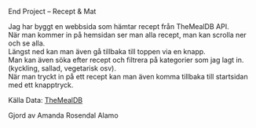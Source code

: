 End Project – Recept & Mat

Jag har byggt en webbsida som hämtar recept från TheMealDB API.  
När man kommer in på hemsidan ser man alla recept, man kan scrolla ner och se alla.  
Längst ned kan man även gå tillbaka till toppen via en knapp.  
Man kan även söka efter recept och filtrera på kategorier som jag lagt in.  
(kyckling, sallad, vegetarisk osv).  
När man tryckt in på ett recept kan man även komma tillbaka till startsidan med ett knapptryck.


Källa
Data: [TheMealDB](https://www.themealdb.com/)


Gjord av Amanda Rosendal Alamo